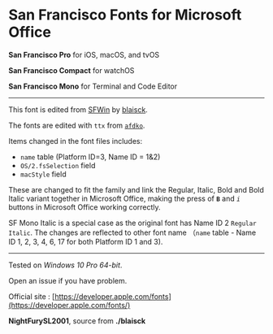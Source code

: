 # San Francisco Fonts for Microsoft Office

__San Francisco Pro__ for iOS, macOS, and tvOS

__San Francisco Compact__ for watchOS 

__San Francisco Mono__ for Terminal and Code Editor 

---

This font is edited from [SFWin](https://github.com/blaisck/sfwin) by [blaisck](https://github.com/blaisck).

The fonts are edited with `ttx` from [`afdko`](https://github.com/adobe-type-tools/afdko).

Items changed in the font files includes:
* `name` table (Platform ID=3, Name ID = 1&2)
* `OS/2.fsSelection` field
* `macStyle` field

These are changed to fit the family and link the Regular, Italic, Bold and Bold Italic variant together in Microsoft Office, making the press of **`B`** and *`i`* buttons in Microsoft Office working correctly.

SF Mono Italic is a special case as the original font has Name ID 2 `Regular Italic`. The changes are reflected to other font name （`name` table - Name ID 1, 2, 3, 4, 6, 17 for both Platform ID 1 and 3).

---

Tested on _Windows 10 Pro 64-bit_. 
 
Open an issue if you have problem. 

Official site : [https://developer.apple.com/fonts](https://developer.apple.com/fonts/)

__NightFurySL2001__, source from __./blaisck__
